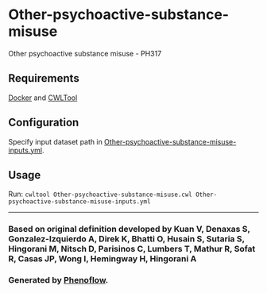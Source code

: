 # Other-psychoactive-substance-misuse

Other psychoactive substance misuse - PH317

## Requirements

[Docker](https://docs.docker.com/install/) and [CWLTool](https://github.com/common-workflow-language/cwltool#install)

## Configuration

Specify input dataset path in [Other-psychoactive-substance-misuse-inputs.yml](Other-psychoactive-substance-misuse-inputs.yml).

## Usage

Run: `cwltool Other-psychoactive-substance-misuse.cwl Other-psychoactive-substance-misuse-inputs.yml`

***

### Based on original definition developed by Kuan V, Denaxas S, Gonzalez-Izquierdo A, Direk K, Bhatti O, Husain S, Sutaria S, Hingorani M, Nitsch D, Parisinos C, Lumbers T, Mathur R, Sofat R, Casas JP, Wong I, Hemingway H, Hingorani A
### Generated by [Phenoflow](https://kclhi.org/phenoflow).
